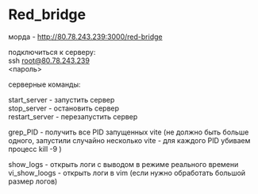 # Red_bridge

морда - http://80.78.243.239:3000/red-bridge

подключиться к серверу:\
ssh root@80.78.243.239\
<пароль>

серверные команды:

start_server - запустить сервер\
stop_server - остановить сервер\
restart_server - перезапустить сервер

grep_PID - получить все PID запущенных vite (не должно быть больше одного, запустили случайно несколько vite - для каждого PID убиваем процесс kill -9 <PID>)

show_logs - открыть логи с выводом в режиме реального времени\
vi_show_loogs - открыть логи в vim (если нужно обработать большой размер логов)
